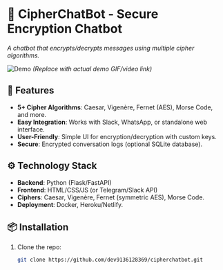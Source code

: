 # 🔐 CipherChatBot - Secure Encryption Chatbot  
*A chatbot that encrypts/decrypts messages using multiple cipher algorithms.*  

![Demo](https://via.placeholder.com/600x400?text=Demo+GIF+Here) *(Replace with actual demo GIF/video link)*  

## 🚀 Features  
- **5+ Cipher Algorithms**: Caesar, Vigenère, Fernet (AES), Morse Code, and more.  
- **Easy Integration**: Works with Slack, WhatsApp, or standalone web interface.  
- **User-Friendly**: Simple UI for encryption/decryption with custom keys.  
- **Secure**: Encrypted conversation logs (optional SQLite database).  

## ⚙️ Technology Stack  
- **Backend**: Python (Flask/FastAPI)  
- **Frontend**: HTML/CSS/JS (or Telegram/Slack API)  
- **Ciphers**: Caesar, Vigenère, Fernet (symmetric AES), Morse Code.  
- **Deployment**: Docker, Heroku/Netlify.  

## 📦 Installation  
1. Clone the repo:  
   ```bash
   git clone https://github.com/dev9136128369/cipherchatbot.git

